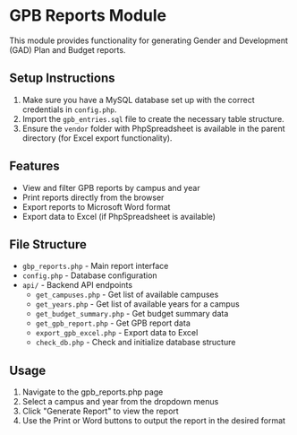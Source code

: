 # GPB Reports Module

This module provides functionality for generating Gender and Development (GAD) Plan and Budget reports.

## Setup Instructions

1. Make sure you have a MySQL database set up with the correct credentials in `config.php`.
2. Import the `gpb_entries.sql` file to create the necessary table structure.
3. Ensure the `vendor` folder with PhpSpreadsheet is available in the parent directory (for Excel export functionality).

## Features

- View and filter GPB reports by campus and year
- Print reports directly from the browser
- Export reports to Microsoft Word format
- Export data to Excel (if PhpSpreadsheet is available)

## File Structure

- `gbp_reports.php` - Main report interface
- `config.php` - Database configuration
- `api/` - Backend API endpoints
  - `get_campuses.php` - Get list of available campuses
  - `get_years.php` - Get list of available years for a campus
  - `get_budget_summary.php` - Get budget summary data
  - `get_gpb_report.php` - Get GPB report data
  - `export_gpb_excel.php` - Export data to Excel
  - `check_db.php` - Check and initialize database structure

## Usage

1. Navigate to the gpb_reports.php page
2. Select a campus and year from the dropdown menus
3. Click "Generate Report" to view the report
4. Use the Print or Word buttons to output the report in the desired format 